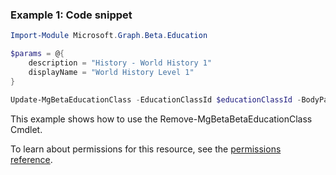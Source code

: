 ### Example 1: Code snippet

```powershellImport-Module Microsoft.Graph.Beta.Education

$params = @{
	description = "History - World History 1"
	displayName = "World History Level 1"
}

Update-MgBetaEducationClass -EducationClassId $educationClassId -BodyParameter $params
```
This example shows how to use the Remove-MgBetaBetaEducationClass Cmdlet.
To learn about permissions for this resource, see the [permissions reference](/graph/permissions-reference).

